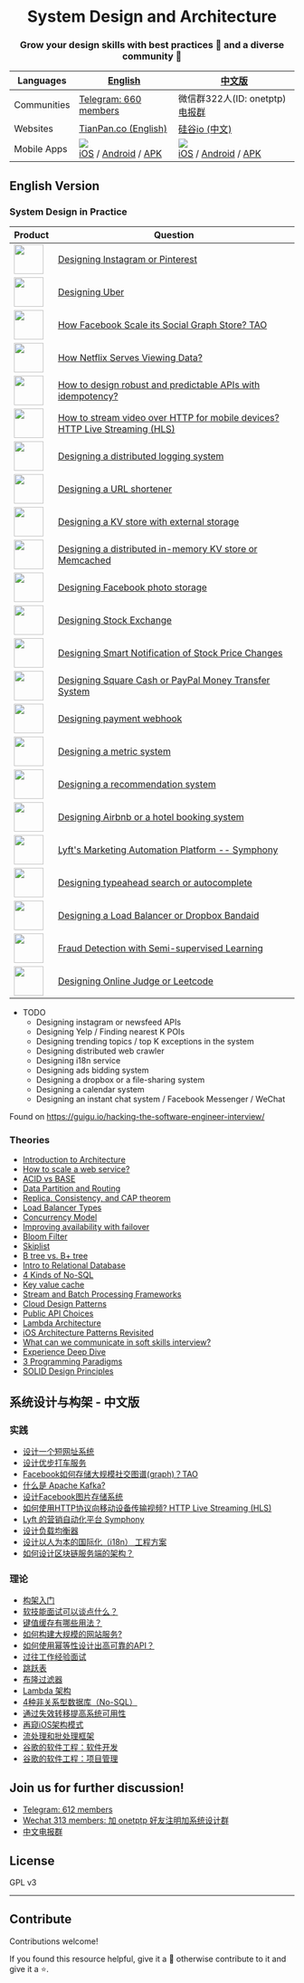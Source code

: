 <h1 align="center">System Design and Architecture</h1>

<h3 align="center">
  Grow your design skills with best practices 🚀 and a diverse community 👫
</h3>



| Languages | [English](#english-version) | [中文版](#系统设计与构架---中文版)| 
| --- | --- | --- |
| Communities | [Telegram: 660 members](https://t.me/system_design_and_architecture) | 微信群322人(ID: onetptp) [电报群](https://t.me/system_design_cn)
| Websites | [TianPan.co (English)](https://tianpan.co/notes/2016-02-13-crack-the-system-design-interview) | [硅谷io (中文)](https://guigu.io/notes/151-introduction-to-architecture) |
| Mobile Apps | <img src="https://tianpan.co/download-tianpanco-app.png"/> <br/>[iOS](https://apps.apple.com/us/app/tianpan-co/id1492596286) / [Android](https://play.google.com/store/apps/details?id=co.tianpan.mobile) / [APK](https://github.com/puncsky/android-tianpanco-release/releases) | <img src="https://guigu.io/download-guiguio-app.png"/><br/>[iOS](https://apps.apple.com/app/apple-store/id1487436041) / [Android](https://play.google.com/store/apps/details?id=io.guigu.mobile) / [APK](https://github.com/puncsky/mobile-guiguio-release/releases) | 




## English Version

### System Design in Practice
| Product | Question |
| ---      | ---      | 
| <img src="https://res.cloudinary.com/dohtidfqh/image/upload/v1580708936/web-guiguio/instagram.png" width="52" />  | [Designing Instagram or Pinterest](./en/2016-02-13-crack-the-system-design-interview.md) |
| <img src="https://res.cloudinary.com/dohtidfqh/image/upload/v1580708917/web-guiguio/uber.png" width="52" />| [Designing Uber](./en/120-designing-uber.md) | |
| <img src="https://res.cloudinary.com/dohtidfqh/image/upload/v1580709369/web-guiguio/facebook.png" width="52" />| [How Facebook Scale its Social Graph Store? TAO](./en/49-facebook-tao.md) |
| <img src="https://res.cloudinary.com/dohtidfqh/image/upload/v1580709414/web-guiguio/netflix.png" width="52" />| [How Netflix Serves Viewing Data?](./en/45-how-to-design-netflix-view-state-service.md) |
| <img src="https://res.cloudinary.com/dohtidfqh/image/upload/v1580709444/web-guiguio/stripe.png" width="52" />| [How to design robust and predictable APIs with idempotency?](./en/43-how-to-design-robust-and-predictable-apis-with-idempotency.md) |
| <img src="https://res.cloudinary.com/dohtidfqh/image/upload/v1580709414/web-guiguio/netflix.png" width="52" />| [How to stream video over HTTP for mobile devices? HTTP Live Streaming (HLS)](./en/38-how-to-stream-video-over-http.md) |
| <img src="https://res.cloudinary.com/dohtidfqh/image/upload/v1580709618/web-guiguio/confluent.png" width="52" />| [Designing a distributed logging system](./en/61-what-is-apache-kafka.md) |
| <img src="https://res.cloudinary.com/dohtidfqh/image/upload/v1580709677/web-guiguio/twitter.png" width="52" />| [Designing a URL shortener](./en/84-designing-a-url-shortener.md) |
| <img src="https://res.cloudinary.com/dohtidfqh/image/upload/v1580709990/web-guiguio/linkedin.png" width="52" />| [Designing a KV store with external storage](./en/97-designing-a-kv-store-with-external-storage.md) |
| <img src="https://res.cloudinary.com/dohtidfqh/image/upload/v1580709823/web-guiguio/memcached.png" width="52" />| [Designing a distributed in-memory KV store or Memcached](./en/174-designing-memcached.md) |
| <img src="https://res.cloudinary.com/dohtidfqh/image/upload/v1580709369/web-guiguio/facebook.png" width="52" />| [Designing Facebook photo storage](./en/121-designing-facebook-photo-storage.md) |
| <img src="https://res.cloudinary.com/dohtidfqh/image/upload/v1580710037/web-guiguio/robinhood.png" width="52" />| [Designing Stock Exchange](./en/161-designing-stock-exchange.md) |
| <img src="https://res.cloudinary.com/dohtidfqh/image/upload/v1580710037/web-guiguio/robinhood.png" width="52" />| [Designing Smart Notification of Stock Price Changes](./en/162-designing-smart-notification-of-stock-price-changes.md) |
| <img src="https://res.cloudinary.com/dohtidfqh/image/upload/v1580710085/web-guiguio/square.png" width="52" />| [Designing Square Cash or PayPal Money Transfer System](./en/167-designing-paypal-money-transfer.md) |
| <img src="https://res.cloudinary.com/dohtidfqh/image/upload/v1580709444/web-guiguio/stripe.png" width="52" />| [Designing payment webhook](./en/166-designing-payment-webhook.md) |
| <img src="https://res.cloudinary.com/dohtidfqh/image/upload/v1580710137/web-guiguio/grafana.jpg" width="52" />| [Designing a metric system](./en/168-designing-a-metric-system.md) |
| <img src="https://res.cloudinary.com/dohtidfqh/image/upload/v1580710354/web-guiguio/tiktok.webp" width="52" />| [Designing a recommendation system](./en/140-designing-a-recommendation-system.md) |
| <img src="https://res.cloudinary.com/dohtidfqh/image/upload/v1580710222/web-guiguio/airbnb.png" width="52" />| [Designing Airbnb or a hotel booking system](./en/177-designing-Airbnb-or-a-hotel-booking-system.md) |
| <img src="https://res.cloudinary.com/dohtidfqh/image/upload/v1580710390/web-guiguio/lyft.png" width="52" />| [Lyft's Marketing Automation Platform -- Symphony](./en/178-lyft-marketing-automation-symphony.md) |
| <img src="https://res.cloudinary.com/dohtidfqh/image/upload/v1580709990/web-guiguio/linkedin.png" width="52" />| [Designing typeahead search or autocomplete](./en/179-designing-typeahead-search-or-autocomplete.md) |
| <img src="https://res.cloudinary.com/dohtidfqh/image/upload/v1580710529/web-guiguio/nginx.jpg" width="52" />| [Designing a Load Balancer or Dropbox Bandaid](./en/182-designing-l7-load-balancer.md) |
| <img src="https://res.cloudinary.com/dohtidfqh/image/upload/v1580708917/web-guiguio/uber.png" width="52" />| [Fraud Detection with Semi-supervised Learning](./en/136-fraud-detection-with-semi-supervised-learning.md) |
| <img src="https://res.cloudinary.com/dohtidfqh/image/upload/v1595029150/web-guiguio/favicon-32x32.png" width="52" />| [Designing Online Judge or Leetcode](https://tianpan.co/notes/243-designing-online-judge-or-leetcode) |


* TODO
    * Designing instagram or newsfeed APIs
    * Designing Yelp / Finding nearest K POIs
    * Designing trending topics / top K exceptions in the system
    * Designing distributed web crawler
    * Designing i18n service
    * Designing ads bidding system
    * Designing a dropbox or a file-sharing system
    * Designing a calendar system
    * Designing an instant chat system / Facebook Messenger / WeChat

Found on https://guigu.io/hacking-the-software-engineer-interview/

### Theories

* [Introduction to Architecture](./en/145-introduction-to-architecture.md)
* [How to scale a web service?](./en/41-how-to-scale-a-web-service.md)
* [ACID vs BASE](./en/2018-07-26-acid-vs-base.md)
* [Data Partition and Routing](./en/2018-07-21-data-partition-and-routing.md)
* [Replica, Consistency, and CAP theorem](./en/2018-07-24-replica-and-consistency.md)
* [Load Balancer Types](./en/2018-07-23-load-balancer-types.md)
* [Concurrency Model](./en/181-concurrency-models.md)
* [Improving availability with failover](./en/85-improving-availability-with-failover.md)
* [Bloom Filter](./en/68-bloom-filter.md)
* [Skiplist](./en/69-skiplist.md)
* [B tree vs. B+ tree](./en/2018-07-22-b-tree-vs-b-plus-tree.md)
* [Intro to Relational Database](./en/80-relational-database.md)
* [4 Kinds of No-SQL](./en/78-four-kinds-of-no-sql.md)
* [Key value cache](./en/122-key-value-cache.md)
* [Stream and Batch Processing Frameworks](./en/137-stream-and-batch-processing.md)
* [Cloud Design Patterns](./en/2018-07-10-cloud-design-patterns.md)
* [Public API Choices](./en/66-public-api-choices.md)
* [Lambda Architecture](./en/83-lambda-architecture.md)
* [iOS Architecture Patterns Revisited](./en/123-ios-architecture-patterns-revisited.md)
* [What can we communicate in soft skills interview?](./en/63-soft-skills-interview.md)
* [Experience Deep Dive](./en/2018-07-20-experience-deep-dive.md)
* [3 Programming Paradigms](./en/11-three-programming-paradigms.md)
* [SOLID Design Principles](./en/12-solid-design-principles.md)

## 系统设计与构架 - 中文版

### 实践

* [设计一个短网址系统](./zh-CN/89-designing-a-url-shortener.md)
* [设计优步打车服务](./zh-CN/135-designing-uber.md)
* [Facebook如何存储大规模社交图谱(graph)？TAO](./zh-CN/52-facebook-tao.md)
* [什么是 Apache Kafka?](./zh-CN/62-what-is-apache-kafka.md)
* [设计Facebook图片存储系统](./zh-CN/125-designing-facebook-photo-storage.md)
* [如何使用HTTP协议向移动设备传输视频? HTTP Live Streaming (HLS)](./zh-CN/126-how-to-stream-video-over-http.md)
* [Lyft 的营销自动化平台 Symphony](./zh-CN/176-lyft-marketing-automation-symphony.md)
* [设计负载均衡器](./zh-CN/183-designing-l7-load-balancer.md)
* [设计以人为本的国际化（i18n） 工程方案](./zh-CN/184-designing-i18n-solutions.md)
* [如何设计区块链服务端的架构？](https://guigu.io/notes/235-designing-blockchain-server)

### 理论

* [构架入门](./zh-CN/151-introduction-to-architecture.md)
* [软技能面试可以谈点什么？](./zh-CN/18-soft-skills-interview.md)
* [键值缓存有哪些用法？](./zh-CN/37-key-value-cache.md)
* [如何构建大规模的网站服务?](./zh-CN/42-how-to-scale-a-web-service.md)
* [如何使用幂等性设计出高可靠的API？](./zh-CN/44-how-to-design-robust-and-predictable-apis-with-idempotency.md)
* [过往工作经验面试](./zh-CN/64-experience-deep-dive.md)
* [跳跃表](./zh-CN/71-skiplist.md)
* [布隆过滤器](./zh-CN/72-bloom-filter.md)
* [Lambda 架构](./zh-CN/86-lambda-architecture.md)
* [4种非关系型数据库（No-SQL）](./zh-CN/87-four-kinds-of-no-sql.md)
* [通过失效转移提高系统可用性](./zh-CN/88-improving-availability-with-failover.md)
* [再窥iOS架构模式](./zh-CN/127-ios-architecture-patterns-revisited.md)
* [流处理和批处理框架](./zh-CN/138-stream-and-batch-processing.md)
* [谷歌的软件工程：软件开发](./zh-CN/192-google-software-engineering.md)
* [谷歌的软件工程：项目管理](./zh-CN/193-google-software-engineering-project-management.md)

## Join us for further discussion!

* [Telegram: 612 members](https://t.me/system_design_and_architecture)
* [Wechat 313 members: 加 onetptp 好友注明加系统设计群](https://tianpan.co/group/system-design-and-architecture)
* [中文电报群](https://t.me/system_design_cn)

## License

GPL v3

---
## Contribute

Contributions welcome!

If you found this resource helpful, give it a 🌟 otherwise contribute to it and give it a ⭐️.
